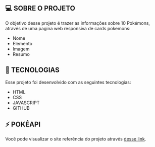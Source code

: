 ## 💻 SOBRE O PROJETO
O objetivo desse projeto é trazer as informações sobre 10 Pokémons, através de uma pagina web responsiva de cards pokemons:

- Nome
- Elemento 
- Imagem
- Resumo

## 🚀 TECNOLOGIAS
Esse projeto foi desenvolvido com as seguintes tecnologias:

- HTML
- CSS
- JAVASCRIPT
- GITHUB

## ⚡ POKÉAPI
Você pode visualizar o site referência do projeto através [desse link](https://pokeapi.co/).
